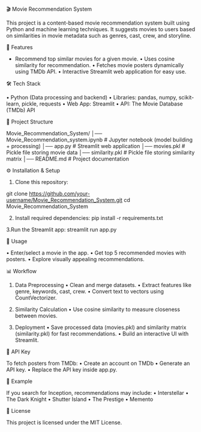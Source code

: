 🎬 Movie Recommendation System

This project is a content-based movie recommendation system built using Python and machine learning techniques. It suggests movies to users based on similarities in movie metadata such as genres, cast, crew, and storyline.

🚀 Features
- Recommend top similar movies for a given movie.
• Uses cosine similarity for recommendation.
• Fetches movie posters dynamically using TMDb API.
• Interactive Streamlit web application for easy use.

🛠️ Tech Stack

• Python (Data processing and backend)
• Libraries: pandas, numpy, scikit-learn, pickle, requests
• Web App: Streamlit
• API: The Movie Database (TMDb) API

📂 Project Structure

Movie_Recommendation_System/
│── Movie_Recommendation_system.ipynb   # Jupyter notebook (model building + processing)
│── app.py                              # Streamlit web application
│── movies.pkl                          # Pickle file storing movie data
│── similarity.pkl                      # Pickle file storing similarity matrix
│── README.md                           # Project documentation


⚙️ Installation & Setup

1. Clone this repository:

git clone https://github.com/your-username/Movie_Recommendation_System.git
cd Movie_Recommendation_System

2. Install required dependencies:
pip install -r requirements.txt

3.Run the Streamlit app:
streamlit run app.py

🎥 Usage

• Enter/select a movie in the app.
• Get top 5 recommended movies with posters.
• Explore visually appealing recommendations.

📊 Workflow

1. Data Preprocessing
   • Clean and merge datasets.
   • Extract features like genre, keywords, cast, crew.
   • Convert text to vectors using CountVectorizer.

2. Similarity Calculation
   • Use cosine similarity to measure closeness between movies.

3. Deployment
   • Save processed data (movies.pkl) and similarity matrix (similarity.pkl) for fast recommendations.
   • Build an interactive UI with Streamlit.

🔑 API Key

To fetch posters from TMDb:
   • Create an account on TMDb
   • Generate an API key.
   • Replace the API key inside app.py.

📌 Example

If you search for Inception, recommendations may include:
   • Interstellar
   • The Dark Knight
   • Shutter Island
   • The Prestige
   • Memento

📜 License

This project is licensed under the MIT License.
